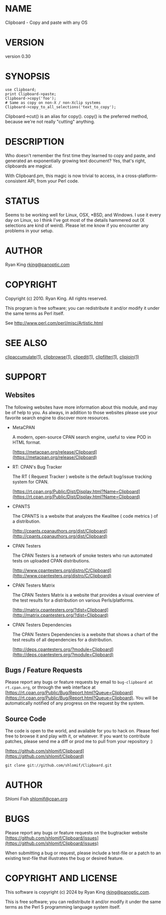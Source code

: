 # NAME

Clipboard - Copy and paste with any OS

# VERSION

version 0.30

# SYNOPSIS

    use Clipboard;
    print Clipboard->paste;
    Clipboard->copy('foo');
    # Same as copy on non-X / non-Xclip systems
    Clipboard->copy_to_all_selections('text_to_copy');

Clipboard->cut() is an alias for copy(). copy() is the preferred
method, because we're not really "cutting" anything.

# DESCRIPTION

Who doesn't remember the first time they learned to copy and paste, and
generated an exponentially growing text document?   Yes, that's right,
clipboards are magical.

With Clipboard.pm, this magic is now trivial to access,
in a cross-platform-consistent API, from your Perl code.

# STATUS

Seems to be working well for Linux, OSX, \*BSD, and Windows.  I use it
every day on Linux, so I think I've got most of the details hammered out
(X selections are kind of weird).  Please let me know if you encounter
any problems in your setup.

# AUTHOR

Ryan King <rking@panoptic.com>

# COPYRIGHT

Copyright (c) 2010. Ryan King. All rights reserved.

This program is free software; you can redistribute it and/or modify it
under the same terms as Perl itself.

See http://www.perl.com/perl/misc/Artistic.html

# SEE ALSO

[clipaccumulate(1)](http://man.he.net/man1/clipaccumulate), [clipbrowse(1)](http://man.he.net/man1/clipbrowse), [clipedit(1)](http://man.he.net/man1/clipedit),
[clipfilter(1)](http://man.he.net/man1/clipfilter), [clipjoin(1)](http://man.he.net/man1/clipjoin)

# SUPPORT

## Websites

The following websites have more information about this module, and may be of help to you. As always,
in addition to those websites please use your favorite search engine to discover more resources.

- MetaCPAN

    A modern, open-source CPAN search engine, useful to view POD in HTML format.

    [https://metacpan.org/release/Clipboard](https://metacpan.org/release/Clipboard)

- RT: CPAN's Bug Tracker

    The RT ( Request Tracker ) website is the default bug/issue tracking system for CPAN.

    [https://rt.cpan.org/Public/Dist/Display.html?Name=Clipboard](https://rt.cpan.org/Public/Dist/Display.html?Name=Clipboard)

- CPANTS

    The CPANTS is a website that analyzes the Kwalitee ( code metrics ) of a distribution.

    [http://cpants.cpanauthors.org/dist/Clipboard](http://cpants.cpanauthors.org/dist/Clipboard)

- CPAN Testers

    The CPAN Testers is a network of smoke testers who run automated tests on uploaded CPAN distributions.

    [http://www.cpantesters.org/distro/C/Clipboard](http://www.cpantesters.org/distro/C/Clipboard)

- CPAN Testers Matrix

    The CPAN Testers Matrix is a website that provides a visual overview of the test results for a distribution on various Perls/platforms.

    [http://matrix.cpantesters.org/?dist=Clipboard](http://matrix.cpantesters.org/?dist=Clipboard)

- CPAN Testers Dependencies

    The CPAN Testers Dependencies is a website that shows a chart of the test results of all dependencies for a distribution.

    [http://deps.cpantesters.org/?module=Clipboard](http://deps.cpantesters.org/?module=Clipboard)

## Bugs / Feature Requests

Please report any bugs or feature requests by email to `bug-clipboard at rt.cpan.org`, or through
the web interface at [https://rt.cpan.org/Public/Bug/Report.html?Queue=Clipboard](https://rt.cpan.org/Public/Bug/Report.html?Queue=Clipboard). You will be automatically notified of any
progress on the request by the system.

## Source Code

The code is open to the world, and available for you to hack on. Please feel free to browse it and play
with it, or whatever. If you want to contribute patches, please send me a diff or prod me to pull
from your repository :)

[https://github.com/shlomif/Clipboard](https://github.com/shlomif/Clipboard)

    git clone git://github.com/shlomif/Clipboard.git

# AUTHOR

Shlomi Fish <shlomif@cpan.org>

# BUGS

Please report any bugs or feature requests on the bugtracker website
[https://github.com/shlomif/Clipboard/issues](https://github.com/shlomif/Clipboard/issues)

When submitting a bug or request, please include a test-file or a
patch to an existing test-file that illustrates the bug or desired
feature.

# COPYRIGHT AND LICENSE

This software is copyright (c) 2024 by Ryan King <rking@panoptic.com>.

This is free software; you can redistribute it and/or modify it under
the same terms as the Perl 5 programming language system itself.
